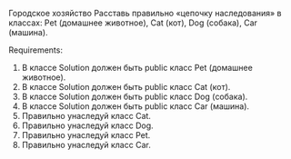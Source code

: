 Городское хозяйство
Расставь правильно «цепочку наследования» в классах: Pet (домашнее животное), Cat (кот), Dog (собака), Car (машина).


Requirements:
1. В классе Solution должен быть public класс Pet (домашнее животное).
2. В классе Solution должен быть public класс Cat (кот).
3. В классе Solution должен быть public класс Dog (собака).
4. В классе Solution должен быть public класс Car (машина).
5. Правильно унаследуй класс Cat.
6. Правильно унаследуй класс Dog.
7. Правильно унаследуй класс Pet.
8. Правильно унаследуй класс Car.

